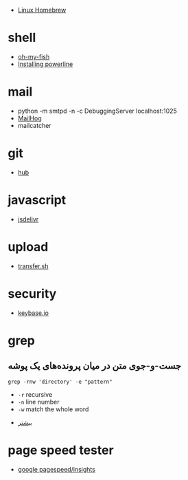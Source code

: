* [Linux Homebrew](https://github.com/Homebrew/linuxbrew)

# shell
* [oh-my-fish](https://github.com/bpinto/oh-my-fish)
* [Installing powerline](http://askubuntu.com/questions/283908/how-can-i-install-and-use-powerline-plugin)

# mail
* python -m smtpd -n -c DebuggingServer localhost:1025
* [MailHog](https://github.com/mailhog/MailHog)
* mailcatcher

# git
* [hub](https://github.com/github/hub)

# javascript
* [jsdelivr](http://www.jsdelivr.com/)

# upload
* [transfer.sh](https://transfer.sh/)

# security
* [keybase.io](https://keybase.io/)

# grep

## جست-و-جوی متن در میان پرونده‌های یک پوشه
```
grep -rnw 'directory' -e "pattern"
```

* `-r` recursive
* `-n` line number
* `-w` match the whole word

- [بیشتر](http://stackoverflow.com/questions/16956810/finding-all-files-containing-a-text-string-on-linux)

# page speed tester
* [google pagespeed/insights](https://developers.google.com/speed/pagespeed/insights/)
